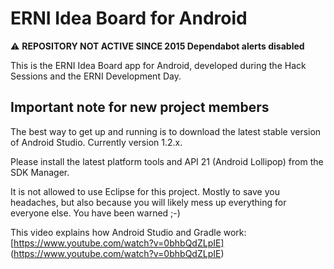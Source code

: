 ERNI Idea Board for Android
===========================

:warning: **REPOSITORY NOT ACTIVE SINCE 2015 Dependabot alerts disabled**

This is the ERNI Idea Board app for Android, developed during the Hack Sessions and the ERNI Development Day.

## Important note for new project members

The best way to get up and running is to download the latest stable version of Android Studio. Currently version 1.2.x.

Please install the latest platform tools and API 21 (Android Lollipop) from the SDK Manager.

It is not allowed to use Eclipse for this project. Mostly to save you headaches, but also because you will likely mess up everything for everyone else.
You have been warned ;-)

This video explains how Android Studio and Gradle work: [https://www.youtube.com/watch?v=0bhbQdZLpIE] (https://www.youtube.com/watch?v=0bhbQdZLpIE)
